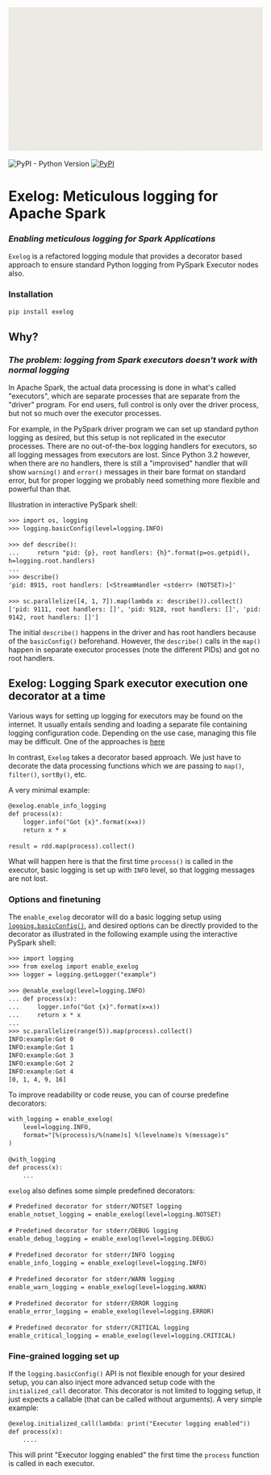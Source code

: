 [comment]: <> (<a href="https://ibb.co/jhTdDPZ"><img src="https://i.ibb.co/6Ym2F7J/xLogs.gif" alt="Exelog: Meticulous logging for Apache Spark" border="0"></a>)

![Exelog: Meticulous logging for Apache Spark](https://raw.githubusercontent.com/Spratiher9/Files/master/xLogs.gif)

![PyPI - Python Version](https://img.shields.io/pypi/pyversions/exelog)
[![PyPI](https://img.shields.io/pypi/v/exelog)](https://pypi.org/project/exelog/)

# Exelog: Meticulous logging for Apache Spark

### _Enabling meticulous logging for Spark Applications_

`Exelog` is a refactored logging module that provides a decorator based approach to ensure standard Python logging from
PySpark Executor nodes also.

### Installation

```shell
pip install exelog
```

## Why?

### _The problem: logging from Spark executors doesn't work with normal logging_

In Apache Spark, the actual data processing is done in what's called "executors", which are separate processes that are
separate from the "driver" program. For end users, full control is only over the driver process, but not so much over
the executor processes.

For example, in the PySpark driver program we can set up standard python logging as desired, but this setup is not
replicated in the executor processes. There are no out-of-the-box logging handlers for executors, so all logging
messages from executors are lost. Since Python 3.2 however, when there are no handlers, there is still a "improvised"
handler that will show `warning()` and `error()` messages in their bare format on standard error, but for proper logging
we probably need something more flexible and powerful than that.

Illustration in interactive PySpark shell:

    >>> import os, logging
    >>> logging.basicConfig(level=logging.INFO)
    
    >>> def describe():
    ...     return "pid: {p}, root handlers: {h}".format(p=os.getpid(), h=logging.root.handlers)
    ... 
    >>> describe()
    'pid: 8915, root handlers: [<StreamHandler <stderr> (NOTSET)>]'

    >>> sc.parallelize([4, 1, 7]).map(lambda x: describe()).collect()
    ['pid: 9111, root handlers: []', 'pid: 9128, root handlers: []', 'pid: 9142, root handlers: []']

The initial `describe()` happens in the driver and has root handlers because of the `basicConfig()` beforehand. However,
the `describe()` calls in the `map()` happen in separate executor processes (note the different PIDs) and got no root
handlers.

## Exelog: Logging Spark executor execution one decorator at a time

Various ways for setting up logging for executors may be found on the internet. It usually entails sending and loading a
separate file containing logging configuration code. Depending on the use case, managing this file may be difficult. One
of the approaches
is [here](https://community.cloudera.com/t5/Support-Questions/Logging-from-Pyspark-executor/td-p/212210)

In contrast, `Exelog` takes a decorator based approach. We just have to decorate the data processing functions which we
are passing to `map()`, `filter()`, `sortBy()`, etc.

A very minimal example:

    @exelog.enable_info_logging
    def process(x):
        logger.info("Got {x}".format(x=x))
        return x * x
    
    result = rdd.map(process).collect()

What will happen here is that the first time `process()` is called in the executor, basic logging is set up with `INFO`
level, so that logging messages are not lost.

### Options and finetuning

The `enable_exelog` decorator will do a basic logging setup using
[`logging.basicConfig()`](https://docs.python.org/3/library/logging.html#logging.basicConfig), and desired options can
be directly provided to the decorator as illustrated in the following example using the interactive PySpark shell:

    >>> import logging
    >>> from exelog import enable_exelog
    >>> logger = logging.getLogger("example")
    
    >>> @enable_exelog(level=logging.INFO)
    ... def process(x):
    ...     logger.info("Got {x}".format(x=x))
    ...     return x * x
    ... 
    >>> sc.parallelize(range(5)).map(process).collect()
    INFO:example:Got 0
    INFO:example:Got 1
    INFO:example:Got 3
    INFO:example:Got 2
    INFO:example:Got 4
    [0, 1, 4, 9, 16]

To improve readability or code reuse, you can of course predefine decorators:

    with_logging = enable_exelog(
        level=logging.INFO,
        format="[%(process)s/%(name)s] %(levelname)s %(message)s"
    )
    
    @with_logging
    def process(x):
        ...

`exelog` also defines some simple predefined decorators:

    # Predefined decorator for stderr/NOTSET logging
    enable_notset_logging = enable_exelog(level=logging.NOTSET)
    
    # Predefined decorator for stderr/DEBUG logging
    enable_debug_logging = enable_exelog(level=logging.DEBUG)
    
    # Predefined decorator for stderr/INFO logging
    enable_info_logging = enable_exelog(level=logging.INFO)
    
    # Predefined decorator for stderr/WARN logging
    enable_warn_logging = enable_exelog(level=logging.WARN)
    
    # Predefined decorator for stderr/ERROR logging
    enable_error_logging = enable_exelog(level=logging.ERROR)
    
    # Predefined decorator for stderr/CRITICAL logging
    enable_critical_logging = enable_exelog(level=logging.CRITICAL)

### Fine-grained logging set up

If the `logging.basicConfig()` API is not flexible enough for your desired setup, you can also inject more advanced
setup code with the `initialized_call` decorator. This decorator is not limited to logging setup, it just expects a
callable (that can be called without arguments). A very simple example:

    @exelog.initialized_call(lambda: print("Executor logging enabled"))
    def process(x):
        ....

This will print "Executor logging enabled" the first time the `process` function is called in each executor.
